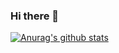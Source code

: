 ### Hi there 👋
[![Anurag's github stats](https://github-readme-stats.vercel.app/api?username=Qiming-C)](https://github.com/anuraghazra/github-readme-stats)



<!--
**Qiming-C/Qiming-C** is a ✨ _special_ ✨ repository because its `README.md` (this file) appears on your GitHub profile.

Here are some ideas to get you started:

- 🔭 I’m currently working on ...
- 🌱 I’m currently learning ...
- 👯 I’m looking to collaborate on ...
- 🤔 I’m looking for help with ...
- 💬 Ask me about ...
- 📫 How to reach me: ...
- 😄 Pronouns: ...
- ⚡ Fun fact: ...
-->
